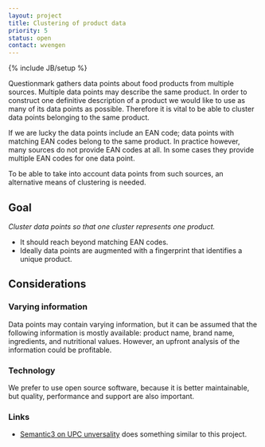 ```yaml
---
layout: project
title: Clustering of product data
priority: 5
status: open
contact: wvengen
---
```

{% include JB/setup %}

Questionmark gathers data points about food products from multiple sources. Multiple data points may describe the same product. In order to construct one definitive description of a product we would like to use as many of its data points as possible. Therefore it is vital to be able to cluster data points belonging to the same product.

If we are lucky the data points include an EAN code; data points with matching EAN codes belong to the same product. In practice however, many sources do not provide EAN codes at all. In some cases they provide multiple EAN codes for one data point.

To be able to take into account data points from such sources, an alternative means of clustering is needed.

## Goal

_Cluster data points so that one cluster represents one product._

* It should reach beyond matching EAN codes.
* Ideally data points are augmented with a fingerprint that identifies a unique product.

## Considerations

### Varying information

Data points may contain varying information, but it can be assumed that the following information is mostly available: product name, brand name, ingredients, and nutritional values. However, an upfront analysis of the information could be profitable.

### Technology

We prefer to use open source software, because it is better maintainable, but quality, performance and support are also important.

### Links

- [Semantic3 on UPC unversality](https://blog.semantics3.com/why-the-u-in-upc-doesnt-mean-universal-a1a675eea0ea) does something similar to this project.
